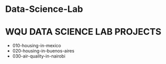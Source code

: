 # Data-Science-Lab

# WQU DATA SCIENCE LAB PROJECTS

- 010-housing-in-mexico
- 020-housing-in-buenos-aires
- 030-air-quality-in-nairobi
